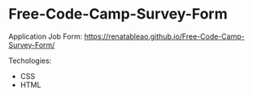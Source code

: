 # Free-Code-Camp-Survey-Form

Application Job Form: https://renatableao.github.io/Free-Code-Camp-Survey-Form/

Techologies: 
* CSS
* HTML
